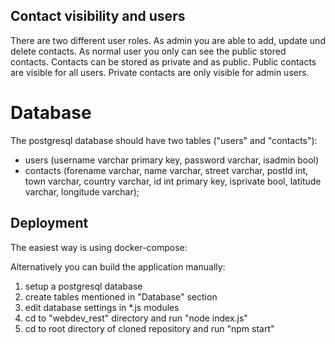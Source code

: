 ## Contact visibility and users

There are two different user roles. As admin you are able to  add, update und delete contacts. As normal user you only can see the public stored contacts.
Contacts can be stored as private and as public. Public contacts are visible for all users. Private contacts are only visible for admin users.

# Database

The postgresql database should have two tables ("users" and "contacts"):

- users (username varchar  primary key, password varchar, isadmin bool)
- contacts (forename varchar, name varchar, street varchar, postId int, town varchar, country varchar, id int  primary key,     	    isprivate bool, latitude varchar, longitude varchar);

## Deployment

The easiest way is using docker-compose:

Alternatively you can build the application manually:

1. setup a postgresql database
2. create tables mentioned in "Database" section
3. edit database settings in *.js modules
4. cd to "webdev_rest" directory and run "node index.js"
5. cd to root directory of cloned repository and run "npm start"
